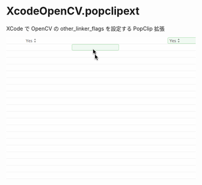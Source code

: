# XcodeOpenCV.popclipext

XCode で OpenCV の other_linker_flags を設定する PopClip 拡張

![XcodeOpenCV.gif](XcodeOpenCV.gif)
